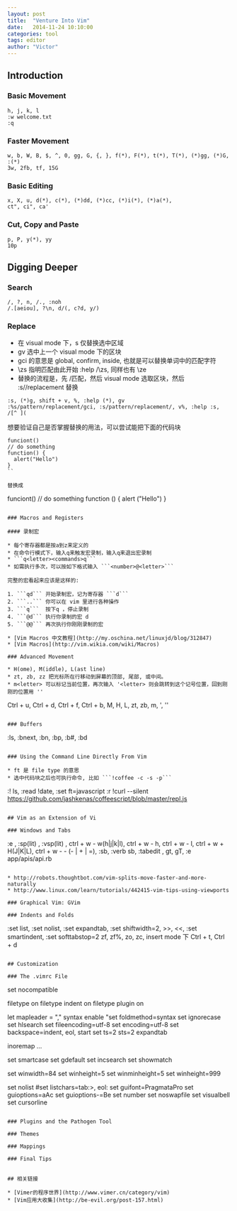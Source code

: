 ```yaml
---
layout: post
title:  "Venture Into Vim"
date:   2014-11-24 10:10:00
categories: tool
tags: editor
author: "Victor"
---
```


## Introduction

### Basic Movement

```
h, j, k, l
:w welcome.txt
:q
```

### Faster Movement

```
w, b, W, B, $, ^, 0, gg, G, {, }, f(*), F(*), t(*), T(*), (*)gg, (*)G, :(*)
3w, 2fb, tf, 15G
```

### Basic Editing

```
x, X, u, d(*), c(*), (*)dd, (*)cc, (*)i(*), (*)a(*),
ct", ci", ca'
```

### Cut, Copy and Paste

```
p, P, y(*), yy
10p
```

## Digging Deeper

### Search

```
/, ?, n, /., :noh
/.[aeiou], ?\n, d/(, c?d, y/)
```

### Replace

* 在 visual mode 下，s 仅替换选中区域
* gv 选中上一个 visual mode 下的区块
* gci 的意思是 global, confirm, inside, 也就是可以替换单词中的匹配字符
* \zs 指明匹配由此开始 :help /\zs, 同样也有 \ze
* 替换的流程是，先 /匹配，然后 visual mode 选取区块，然后 :s//replacement 替换

```
:s, (*)g, shift + v, %, :help (*), gv
:%s/pattern/replacement/gci, :s/pattern/replacement/, v%, :help :s, /[^ ](
```

想要验证自己是否掌握替换的用法，可以尝试能把下面的代码块

```
funciont()
// do something
function() {
  alert("Hello")
}
``

替换成

```
funciont()
// do something
function () {
  alert ("Hello")
}
```

### Macros and Registers

#### 录制宏

* 每个寄存器都是按a到z来定义的
* 在命令行模式下，输入q来触发宏录制，输入q来退出宏录制
* ```q<letter><commands>q```
* 如需执行多次，可以按如下格式输入 ```<number>@<letter>```

完整的宏看起来应该是这样的:

1. ```qd```	开始录制宏，记为寄存器 ```d```
2. ```..```	你可以在 vim 里进行各种操作
3. ```q```	按下q ，停止录制
4. ```@d```	执行你录制的宏 d
5. ```@@```	再次执行你刚刚录制的宏

* [Vim Macros 中文教程](http://my.oschina.net/linuxjd/blog/312847)
* [Vim Macros](http://vim.wikia.com/wiki/Macros)

### Advanced Movement

* H(ome), M(iddle), L(ast line)
* zt, zb, zz 把光标所在行移动到屏幕的顶部, 尾部, 或中间。
* m<letter> 可以标记当前位置，再次输入 '<letter> 则会跳转到这个记号位置，回到刚刚的位置用 ''

```
Ctrl + u, Ctrl + d, Ctrl + f, Ctrl + b, M, <number>H, <number>L, zt, zb, m<letter>, '<letter>, ''
```

### Buffers

```
:ls, :bnext, :bn, :bp, :b#, :bd<number>
```

### Using the Command Line Directly From Vim

* ft 是 file type 的意思
* 选中代码块之后也可执行命令, 比如 ```!coffee -c -s -p```

```
:! ls, :read !date, :set ft=javascript
:r !curl --silent https://github.com/jashkenas/coffeescript/blob/master/repl.js
```

## Vim as an Extension of Vi

### Windows and Tabs

```
:e <path and file>, :sp(lit) <path and file>, :vsp(lit) <path and file>, ctrl + w - w(h|j|k|l), ctrl + w - h, ctrl + w - l, ctrl + w + H(J|K|L), ctrl + w - <number> - (- | + | =), :sb<number of buffer>, :verb sb<number of buffer>, :tabedit <path and file>,  gt, gT,
:e app/apis/api.rb
```

* http://robots.thoughtbot.com/vim-splits-move-faster-and-more-naturally
* http://www.linux.com/learn/tutorials/442415-vim-tips-using-viewports

### Graphical Vim: GVim

### Indents and Folds

```
:set list, :set nolist, :set expandtab, :set shiftwidth=2, <number>>>, <number><<, :set smartindent, :set softtabstop=2
zf<number><hjkl>, zf%, zo, zc,
insert mode 下 Ctrl + t, Ctrl + d
```

## Customization

### The .vimrc File

```
set nocompatible

filetype on
filetype indent on
filetype plugin on

let mapleader = ","
syntax enable
"set foldmethod=syntax
set ignorecase
set hlsearch
set fileencoding=utf-8
set encoding=utf-8
set backspace=indent, eol, start
set ts=2 sts=2 expandtab

inoremap ...

set smartcase
set gdefault
set incsearch
set showmatch

set winwidth=84
set winheight=5
set winminheight=5
set winheight=999

set nolist
#set listchars=tab:>\, eol:
set guifont=PragmataPro
set guioptions=aAc
set guioptions-=Be
set number
set noswapfile
set visualbell
set cursorline
```

### Plugins and the Pathogen Tool

### Themes

### Mappings

### Final Tips


## 相关链接

* [Vimer的程序世界](http://www.vimer.cn/category/vim)
* [Vim应用大收集](http://be-evil.org/post-157.html)
